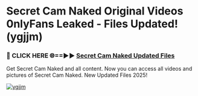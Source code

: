 # Secret Cam Naked Original Videos 0nlyFans Leaked - Files Updated! (ygjjm)

<h3>🔴 CLICK HERE 🌐==►► <a href="https://tinyurl.com/yckcrads" rel="nofollow">Secret Cam Naked Updated Files</a></h3>

Get Secret Cam Naked and all content. Now you can access all videos and pictures of Secret Cam Naked. New Updated Files 2025!

[![ygjjm](https://i.imgur.com/hpKpOFt.gif)](https://tinyurl.com/yckcrads)
